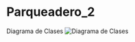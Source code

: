 # Parqueadero_2
Diagrama de Clases
![Diagrama de Clases](C:\Users\DELL\Downloads\Git_Flow\Parqueadero_2)

